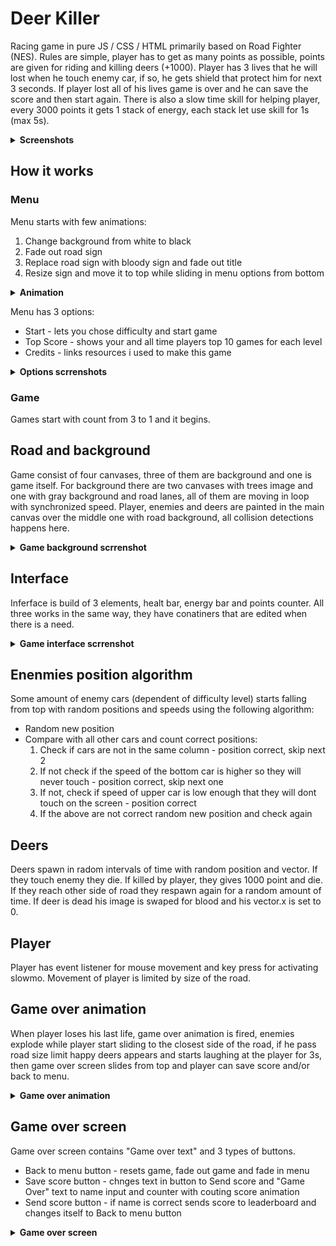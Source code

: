 # Deer Killer
 Racing game in pure JS / CSS / HTML primarily based on Road Fighter (NES). Rules are simple, player has to get as many points as possible, points are given for riding and killing deers (+1000). Player has 3 lives that he will lost when he touch enemy car, if so, he gets shield that protect him for next 3 seconds. If player lost all of his lives game is over and he can save the score and then start again. There is also a slow time skill for helping player, every 3000 points it gets 1 stack of energy, each stack let use skill for 1s (max 5s).
<details>
    <summary><b>Screenshots</b></summary>
    <img alt="Menu" src="https://github.com/Pasek108/Deer-Killer/blob/main/readme-images/menu.png">
    <img alt="Game" src="https://github.com/Pasek108/Deer-Killer/blob/main/readme-images/game.png">
    <img alt="Game Over" src="https://github.com/Pasek108/Deer-Killer/blob/main/readme-images/game_over.png">
</details> 

## How it works
### Menu
Menu starts with few animations:
1. Change background from white to black
2. Fade out road sign
3. Replace road sign with bloody sign and fade out title
4. Resize sign and move it to top while sliding in menu options from bottom
<details>
    <summary><b>Animation</b></summary>
    <img alt="Menu start animation" src="https://github.com/Pasek108/Deer-Killer/blob/main/readme-images/menu_animation.gif">
</details> 

Menu has 3 options:
* Start - lets you chose difficulty and start game
* Top Score - shows your and all time players top 10 games for each level
* Credits - links resources i used to make this game
<details>
    <summary><b>Options scrrenshots</b></summary>
    <img alt="Menu difficulty tab" src="https://github.com/Pasek108/Deer-Killer/blob/main/readme-images/menu_difficulty.png">
    <img alt="Menu top score tab" src="https://github.com/Pasek108/Deer-Killer/blob/main/readme-images/menu_top_score.png">
    <img alt="Menu credits tab" src="https://github.com/Pasek108/Deer-Killer/blob/main/readme-images/menu_credits.png">
</details> 

### Game
Games start with count from 3 to 1 and it begins. 

## Road and background
Game consist of four canvases, three of them are background and one is game itself. For background there are two canvases with trees image and one with gray background and road lanes, all of them are moving in loop with synchronized speed. Player, enemies and deers are painted in the main canvas over the middle one with road background, all collision detections happens here.
<details>
    <summary><b>Game background scrrenshot</b></summary>
    <img alt="Game background" src="https://github.com/Pasek108/Deer-Killer/blob/main/readme-images/game_background.png">
</details> 

## Interface
Inferface is build of 3 elements, healt bar, energy bar and points counter. All three works in the same way, they have conatiners that are edited when there is a need.
<details>
    <summary><b>Game interface scrrenshot</b></summary>
    <img alt="Game interface" src="https://github.com/Pasek108/Deer-Killer/blob/main/readme-images/game_interface.png">
</details> 

## Enenmies position algorithm
Some amount of enemy cars (dependent of difficulty level) starts falling from top with random positions and speeds using the following algorithm:
* Random new position
* Compare with all other cars and count correct positions:
   1. Check if cars are not in the same column - position correct, skip next 2
   2. If not check if the speed of the bottom car is higher so they will never touch - position correct, skip next one
   3. If not, check if speed of upper car is low enough that they will dont touch on the screen - position correct
   4. If the above are not correct random new position and check again

## Deers
Deers spawn in radom intervals of time with random position and vector. If they touch enemy they die. If killed by player, they gives 1000 point and die. If they reach other side of road they respawn again for a random amount of time. If deer is dead his image is swaped for blood and his vector.x is set to 0.

## Player
Player has event listener for mouse movement and key press for activating slowmo. Movement of player is limited by size of the road.

## Game over animation
When player loses his last life, game over animation is fired, enemies explode while player start sliding to the closest side of the road, if he pass road size limit happy deers appears and starts laughing at the player for 3s, then game over screen slides from top and player can save score and/or back to menu.
<details>
    <summary><b>Game over animation</b></summary>
    <img alt="Game over animation" src="https://github.com/Pasek108/Deer-Killer/blob/main/readme-images/game_over_animation.gif">
</details> 

## Game over screen
Game over screen contains "Game over text" and 3 types of buttons.
* Back to menu button - resets game, fade out game and fade in menu
* Save score button - chnges text in button to Send score and "Game Over" text to name input and counter with couting score animation
* Send score button - if name is correct sends score to leaderboard and changes itself to Back to menu button
<details>
    <summary><b>Game over screen</b></summary>
    <img alt="Game over screen" src="https://github.com/Pasek108/Deer-Killer/blob/main/readme-images/game_over_save.png">
</details> 
